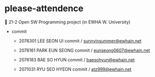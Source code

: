 # please-attendence

💚 21-2 Open SW Programming project (in EWHA W. University)


- commit
  - 2076301 LEE SEON UI commit / sunnyinsummer@ewhain.net
 
  - 2076161 PARK EUN SEONG commit / eunseong0607@ewhain.net

  - 2076183 BAE SO HYUN commit / baesohyun@ewhain.net

  - 2071031 RYU SEO HYEON commit / atz999@ewhain.net

